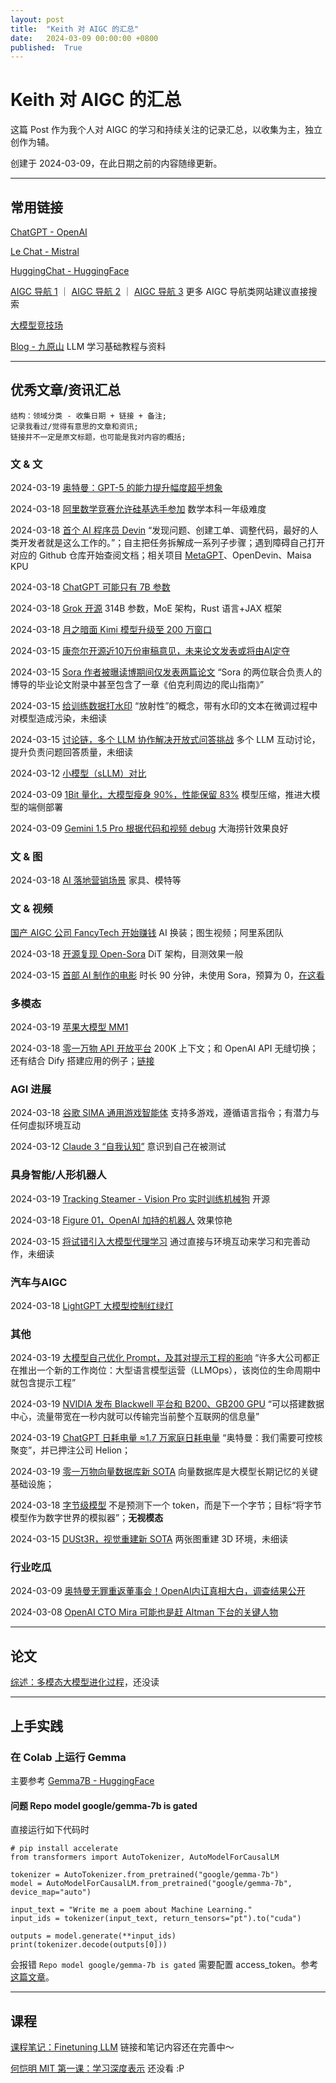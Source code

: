 ```yaml
---
layout: post
title:  "Keith 对 AIGC 的汇总"
date:   2024-03-09 00:00:00 +0800
published:  True
---
```


# Keith 对 AIGC 的汇总

这篇 Post 作为我个人对 AIGC 的学习和持续关注的记录汇总，以收集为主，独立创作为辅。

创建于 2024-03-09，在此日期之前的内容随缘更新。

---

## 常用链接

[ChatGPT - OpenAI](https://chat.openai.com)

[Le Chat - Mistral](https://chat.mistral.ai/chat)

[HuggingChat - HuggingFace](https://huggingface.co/chat/)

[AIGC 导航 1](https://www.aigc.cn) ｜ 
[AIGC 导航 2](https://www.aigcnav.in) ｜ 
[AIGC 导航 3](https://hao.uisdc.com/ai/) 更多 AIGC 导航类网站建议直接搜索

[大模型竞技场](https://huggingface.co/spaces/lmsys/chatbot-arena-leaderboard)

[Blog - 九原山](https://ninehills.tech) LLM 学习基础教程与资料

---

## 优秀文章/资讯汇总

    结构：领域分类 - 收集日期 + 链接 + 备注;
    记录我看过/觉得有意思的文章和资讯;
    链接并不一定是原文标题，也可能是我对内容的概括;

### 文 & 文

2024-03-19 [奥特曼：GPT-5 的能力提升幅度超乎想象](https://mp.weixin.qq.com/s/Ys4KmO7S3yNzXb5mGZ1qww)

2024-03-18 [阿里数学竞赛允许硅基选手参加](https://mp.weixin.qq.com/s/06lM05sTkW1jL7J4Z9jh6Q) 数学本科一年级难度

2024-03-18 [首个 AI 程序员 Devin](https://mp.weixin.qq.com/s/xdsN3puVxa0eSC9u0E6OeQ) “发现问题、创建工单、调整代码，最好的人类开发者就是这么工作的。”；自主把任务拆解成一系列子步骤；遇到障碍自己打开对应的 Github 仓库开始查阅文档；相关项目 [MetaGPT](https://mp.weixin.qq.com/s/sxgfJf4vxvaxhO5L7-Npwg)、OpenDevin、Maisa KPU

2024-03-18 [ChatGPT 可能只有 7B 参数](https://mp.weixin.qq.com/s/y0RQ0aOrHGLzLJKxbyGxMw) 

2024-03-18 [Grok 开源](https://mp.weixin.qq.com/s/iQWMvURQ5Qgm5dJdZjv6Cw) 314B 参数，MoE 架构，Rust 语言+JAX 框架

2024-03-18 [月之暗面 Kimi 模型升级至 200 万窗口](https://mp.weixin.qq.com/s/xsBRTxJWyiI72TNrZJtJGw)

2024-03-15 [康奈尔开源近10万份审稿意见，未来论文发表或将由AI定夺](https://mp.weixin.qq.com/s/u2HVQVjAQiPO6enji_hlcQ)

2024-03-15 [Sora 作者被曝读博期间仅发表两篇论文](https://mp.weixin.qq.com/s/cqZI_nvbJv4vyw6_QCWj7A) “Sora 的两位联合负责人的博导的毕业论文附录中甚至包含了一章《伯克利周边的爬山指南》”

2024-03-15 [给训练数据打水印](https://mp.weixin.qq.com/s/jPBKfhN68zX8uT__xFAaBA) “放射性”的概念，带有水印的文本在微调过程中对模型造成污染，未细读

2024-03-15 [讨论链，多个 LLM 协作解决开放式问答挑战](https://mp.weixin.qq.com/s/guuJWxVO_vtpxI6kW0KBbQ) 多个 LLM 互动讨论，提升负责问题回答质量，未细读

2024-03-12 [小模型（sLLM）对比](https://mp.weixin.qq.com/s/fw1VyGk8keGxqRmGjz8lCA)

2024-03-09 [1Bit 量化，大模型瘦身 90%，性能保留 83%](https://mp.weixin.qq.com/s/qyzIoCyIqWDRWMBsJd1gbw) 模型压缩，推进大模型的端侧部署

2024-03-09 [Gemini 1.5 Pro 根据代码和视频 debug](https://mp.weixin.qq.com/s/ZSDCNDRu-tCkOlC9jz2j4w) 大海捞针效果良好

### 文 & 图

2024-03-18 [AI 落地营销场景](https://mp.weixin.qq.com/s/AmwN4q7FI2jopbjaj0_Tsg) 家具、模特等

### 文 & 视频

[国产 AIGC 公司 FancyTech 开始赚钱](https://mp.weixin.qq.com/s/rm_dylLhf4FP01c_hdU3Lw) AI 换装；图生视频；阿里系团队

2024-03-18 [开源复现 Open-Sora](https://mp.weixin.qq.com/s/8UQTjOph5MDRNOSwH11ZAg) DiT 架构，目测效果一般

2024-03-15 [首部 AI 制作的电影](https://mp.weixin.qq.com/s/dvbvO4pPONIrq-XWSxrR8A) 时长 90 分钟，未使用 Sora，预算为 0，[在这看](https://ainfinite.tv)

### 多模态

2024-03-19 [苹果大模型 MM1](https://mp.weixin.qq.com/s/i9bx6M32uk4Jq2KSRhv4ng)

2024-03-18 [零一万物 API 开放平台](https://mp.weixin.qq.com/s/kN_FVGHVnjba_ed5uWiCrQ) 200K 上下文；和 OpenAI API 无缝切换；还有结合 Dify 搭建应用的例子；[链接](https://platform.lingyiwanwu.com)

### AGI 进展

2024-03-18 [谷歌 SIMA 通用游戏智能体](https://mp.weixin.qq.com/s/t0a3-YMHWgE0Yb_EiV2Nuw) 支持多游戏，遵循语言指令；有潜力与任何虚拟环境互动

2024-03-12 [Claude 3 “自我认知”](https://mp.weixin.qq.com/s/KkfLI8g4afiB8a_jIjD--Q) 意识到自己在被测试

### 具身智能/人形机器人

2024-03-19 [Tracking Steamer - Vision Pro 实时训练机械狗](https://mp.weixin.qq.com/s/Zq7xxhJk14hFQ_OSTZre1g) 开源

2024-03-18 [Figure 01，OpenAI 加持的机器人](https://mp.weixin.qq.com/s/f4k8N6ebzpOH1owy-ObqEA) 效果惊艳

2024-03-15 [将试错引入大模型代理学习](https://mp.weixin.qq.com/s/dtsR5lkkELJlh0i4TzuX0Q) 通过直接与环境互动来学习和完善动作，未细读

### 汽车与AIGC

2024-03-18 [LightGPT 大模型控制红绿灯](https://mp.weixin.qq.com/s/mF9hZkkQ4aJ1cAJ1vAFV9g) 

### 其他

2024-03-19 [大模型自己优化 Prompt，及其对提示工程的影响](https://mp.weixin.qq.com/s/H6xrD2WxuXwj1tZOuYQ_Kw) “许多大公司都正在推出一个新的工作岗位：大型语言模型运营（LLMOps），该岗位的生命周期中就包含提示工程”

2024-03-19 [NVIDIA 发布 Blackwell 平台和 B200、GB200 GPU](https://mp.weixin.qq.com/s/EsFkd_isPz2J5wap6KaF5A) “可以搭建数据中心，流量带宽在一秒内就可以传输完当前整个互联网的信息量”

2024-03-19 [ChatGPT 日耗电量 ≈1.7 万家庭日耗电量](https://mp.weixin.qq.com/s/D5DR1jWBuOHphwFNiGGixQ) “奥特曼：我们需要可控核聚变”，并已押注公司 Helion；

2024-03-19 [零一万物向量数据库新 SOTA](https://mp.weixin.qq.com/s/yAyOmOr22PCVguCZm6pifw) 向量数据库是大模型长期记忆的关键基础设施；

2024-03-18 [字节级模型](https://mp.weixin.qq.com/s/BLUTwhAlbXMPKYAgIoB_0Q) 不是预测下一个 token，而是下一个字节；目标“将字节模型作为数字世界的模拟器”；**无视模态**

2024-03-15 [DUSt3R，视觉重建新 SOTA](https://mp.weixin.qq.com/s/lKHRTXT_jbivSTNo8g8EXg) 两张图重建 3D 环境，未细读

### 行业吃瓜

2024-03-09 [奥特曼无罪重返董事会！OpenAI内讧真相大白，调查结果公开](https://mp.weixin.qq.com/s/MqbgD7WjBy32dYJVRYOT-w)

2024-03-08 [OpenAI CTO Mira 可能也是赶 Altman 下台的关键人物](https://mp.weixin.qq.com/s/Iy79dT4FBjQS-oeJZvmREA)

---

## 论文

[综述：多模态大模型进化过程](https://arxiv.org/pdf/2402.12451.pdf)，还没读

---

## 上手实践

### 在 Colab 上运行 Gemma

主要参考 [Gemma7B - HuggingFace](https://huggingface.co/google/gemma-7b)

#### 问题 Repo model google/gemma-7b is gated

直接运行如下代码时

```Py
# pip install accelerate
from transformers import AutoTokenizer, AutoModelForCausalLM

tokenizer = AutoTokenizer.from_pretrained("google/gemma-7b")
model = AutoModelForCausalLM.from_pretrained("google/gemma-7b", device_map="auto")

input_text = "Write me a poem about Machine Learning."
input_ids = tokenizer(input_text, return_tensors="pt").to("cuda")

outputs = model.generate(**input_ids)
print(tokenizer.decode(outputs[0]))
```

会报错 `Repo model google/gemma-7b is gated` 需要配置 access_token。参考[这篇文章](https://huggingface.co/google/gemma-7b/discussions/31)。

---

## 课程

[课程笔记：Finetuning LLM]() 链接和笔记内容还在完善中～

[何恺明 MIT 第一课：学习深度表示](https://mp.weixin.qq.com/s/OP_hSFVczszl8vc2828rUw) 还没看 :P
